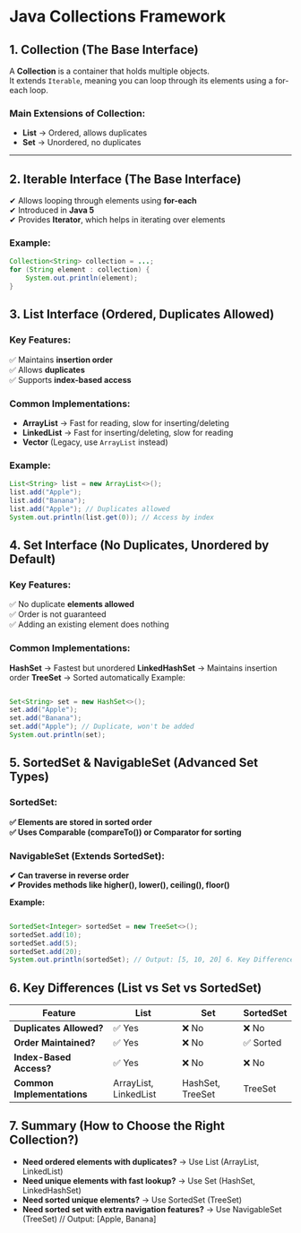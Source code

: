 # Java Collections Framework

## 1. Collection (The Base Interface)

A **Collection** is a container that holds multiple objects.  
It extends `Iterable`, meaning you can loop through its elements using a for-each loop.

### **Main Extensions of Collection:**

- **List** → Ordered, allows duplicates
- **Set** → Unordered, no duplicates

---

## 2. Iterable Interface (The Base Interface)

✔ Allows looping through elements using **for-each**  
✔ Introduced in **Java 5**  
✔ Provides **Iterator**, which helps in iterating over elements

### **Example:**

```java
Collection<String> collection = ...;
for (String element : collection) {
    System.out.println(element);
}
```

## 3. List Interface (Ordered, Duplicates Allowed)

### **Key Features:**

✅ Maintains **insertion order**  
✅ Allows **duplicates**  
✅ Supports **index-based access**

### **Common Implementations:**

- **ArrayList** → Fast for reading, slow for inserting/deleting
- **LinkedList** → Fast for inserting/deleting, slow for reading
- **Vector** (Legacy, use `ArrayList` instead)

### **Example:**

```java
List<String> list = new ArrayList<>();
list.add("Apple");
list.add("Banana");
list.add("Apple"); // Duplicates allowed
System.out.println(list.get(0)); // Access by index
```

## 4. Set Interface (No Duplicates, Unordered by Default)

### **Key Features:**

✅ No duplicate **elements allowed** <br>
✅ Order is not guaranteed <br>
✅ Adding an existing element does nothing <br>

### **Common Implementations:**

**HashSet** → Fastest but unordered
**LinkedHashSet** → Maintains insertion order
**TreeSet** → Sorted automatically
Example:

```java

Set<String> set = new HashSet<>();
set.add("Apple");
set.add("Banana");
set.add("Apple"); // Duplicate, won't be added
System.out.println(set);

```

## **5. SortedSet & NavigableSet (Advanced Set Types)**

### **SortedSet:**

**✅ Elements are stored in sorted order** <br>
**✅ Uses Comparable (compareTo()) or Comparator for sorting** <br>

### **NavigableSet (Extends SortedSet):**

**✔ Can traverse in reverse order**<br>
**✔ Provides methods like higher(), lower(), ceiling(), floor()** <br>

**Example:**

```java

SortedSet<Integer> sortedSet = new TreeSet<>();
sortedSet.add(10);
sortedSet.add(5);
sortedSet.add(20);
System.out.println(sortedSet); // Output: [5, 10, 20] 6. Key Differences (List vs Set vs SortedSet)
```

## **6. Key Differences (List vs Set vs SortedSet)**

| Feature                    | List                  | Set              | SortedSet |
| -------------------------- | --------------------- | ---------------- | --------- |
| **Duplicates Allowed?**    | ✅ Yes                | ❌ No            | ❌ No     |
| **Order Maintained?**      | ✅ Yes                | ❌ No            | ✅ Sorted |
| **Index-Based Access?**    | ✅ Yes                | ❌ No            | ❌ No     |
| **Common Implementations** | ArrayList, LinkedList | HashSet, TreeSet | TreeSet   |

## **7. Summary (How to Choose the Right Collection?)**

- **Need ordered elements with duplicates?** → Use List (ArrayList, LinkedList) <br>
- **Need unique elements with fast lookup?** → Use Set (HashSet, LinkedHashSet) <br>
- **Need sorted unique elements?** → Use SortedSet (TreeSet) <br>
- **Need sorted set with extra navigation features?** → Use NavigableSet (TreeSet) // Output: [Apple, Banana]
